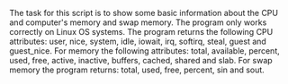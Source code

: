 The task for this script is to show some basic information about the CPU and computer's memory and swap memory. The program only works correctly on Linux OS systems.
The program returns the following CPU attributes: user, nice, system, idle, iowait, irq, softirq, steal, guest and guest_nice.
For memory the following attributes: total, available, percent, used, free, active, inactive, buffers, cached, shared and slab.
For swap memory the program returns: total, used, free, percent, sin and sout.

